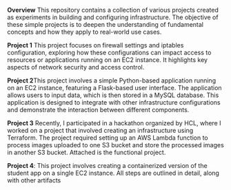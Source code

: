 **Overview**
This repository contains a collection of various projects created as experiments in building and configuring infrastructure. The objective of these simple projects is to deepen the understanding of fundamental concepts and how they apply to real-world use cases.

**Project 1** This project focuses on firewall settings and iptables configuration, exploring how these configurations can impact access to resources or applications running on an EC2 instance. It highlights key aspects of network security and access control.

**Project 2**This project involves a simple Python-based application running on an EC2 instance, featuring a Flask-based user interface. The application allows users to input data, which is then stored in a MySQL database. This application is designed to integrate with other infrastructure configurations and demonstrate the interaction between different components.

**Project 3** Recently, I participated in a hackathon organized by HCL, where I worked on a project that involved creating an infrastructure using Terraform. The project required setting up an AWS Lambda function to process images uploaded to one S3 bucket and store the processed images in another S3 bucket. Attached is the functional project.

**Project 4**: This project involves creating a containerized version of the student app on a single EC2 instance. All steps are outlined in detail, along with other artifacts
